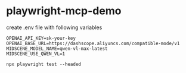 # playwright-mcp-demo

create .env file with following variables
``` 
OPENAI_API_KEY=sk-your-key
OPENAI_BASE_URL=https://dashscope.aliyuncs.com/compatible-mode/v1
MIDSCENE_MODEL_NAME=qwen-vl-max-latest
MIDSCENE_USE_QWEN_VL=1
```

```shell
npx playwright test --headed
```